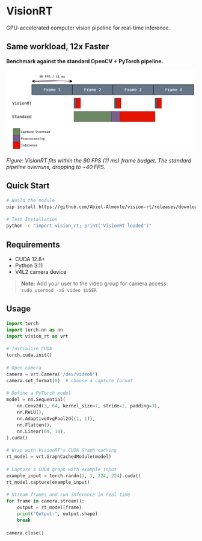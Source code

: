 # VisionRT

GPU-accelerated computer vision pipeline for real-time inference.

## Same workload, 12x Faster

**Benchmark against the standard OpenCV + PyTorch pipeline.**

![rtcv](images/rtcv.png)

*Figure: VisionRT fits within the 90 FPS (11 ms) frame budget. The standard pipeline overruns, dropping to ~40 FPS.*

## Quick Start

```bash
# Build the module
pip install https://github.com/Abiel-Almonte/vision-rt/releases/download/v0.1.0/vision_rt-0.1.0-cp311-cp311-linux_x86_64.whl

# Test Installation
python -c "import vision_rt; print('VisionRT loaded')"
```


## Requirements

- CUDA 12.8+
- Python 3.11
- V4L2 camera device

>**Note:** Add your user to the video group for camera access:  
>`sudo usermod -aG video $USER`


## Usage

```python
import torch
import torch.nn as nn
import vision_rt as vrt

# Initialize CUDA
torch.cuda.init()

# Open camera
camera = vrt.Camera('/dev/video0')
camera.set_format(0)  # choose a capture format

# Define a PyTorch model
model = nn.Sequential(
    nn.Conv2d(3, 64, kernel_size=7, stride=2, padding=3),
    nn.ReLU(),
    nn.AdaptiveAvgPool2d((1, 1)),
    nn.Flatten(),
    nn.Linear(64, 10),
).cuda()

# Wrap with VisionRT's CUDA Graph caching
rt_model = vrt.GraphCachedModule(model)

# Capture a CUDA graph with example input
example_input = torch.randn(1, 3, 224, 224).cuda()
rt_model.capture(example_input)

# Stream frames and run inference in real time
for frame in camera.stream():
    output = rt_model(frame)
    print("Output:", output.shape)
    break

camera.close()
```